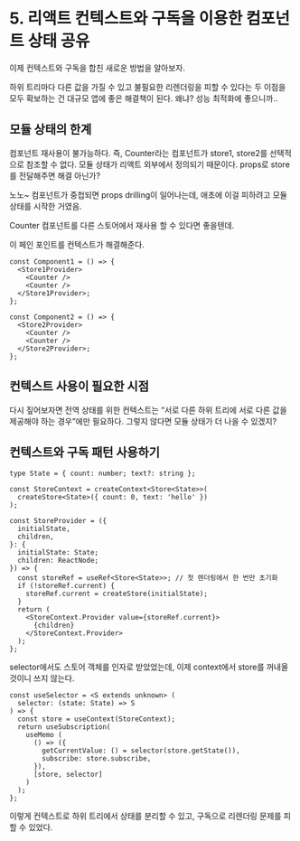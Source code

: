 # 5. 리액트 컨텍스트와 구독을 이용한 컴포넌트 상태 공유

이제 컨텍스트와 구독을 합친 새로운 방법을 알아보자.

하위 트리마다 다른 값을 가질 수 있고 불필요한 리렌더링을 피할 수 있다는 두 이점을 모두 확보하는 건 대규모 앱에 좋은 해결책이 된다. 왜냐? 성능 최적화에 좋으니까..

## 모듈 상태의 한계

컴포넌트 재사용이 불가능하다. 즉, Counter라는 컴포넌트가 store1, store2를 선택적으로 참조할 수 없다. 모듈 상태가 리액트 외부에서 정의되기 때문이다. props로 store를 전달해주면 해결 아닌가?

노노~ 컴포넌트가 중첩되면 props drilling이 일어나는데, 애초에 이걸 피하려고 모듈 상태를 시작한 거였음.

Counter 컴포넌트를 다른 스토어에서 재사용 할 수 있다면 좋을텐데.

이 페인 포인트를 컨텍스트가 해결해준다.

```tsx
const Component1 = () => {
  <Store1Provider>
    <Counter />
    <Counter />
  </Store1Provider>;
};

const Component2 = () => {
  <Store2Provider>
    <Counter />
    <Counter />
  </Store2Provider>;
};
```

## 컨텍스트 사용이 필요한 시점

다시 짚어보자면 전역 상태를 위한 컨텍스트는 “서로 다른 하위 트리에 서로 다른 값을 제공해야 하는 경우”에만 필요하다. 그렇지 않다면 모듈 상태가 더 나을 수 있겠지?

## 컨텍스트와 구독 패턴 사용하기

```tsx
type State = { count: number; text?: string };

const StoreContext = createContext<Store<State>>(
  createStore<State>({ count: 0, text: 'hello' })
);

const StoreProvider = ({
  initialState,
  children,
}: {
  initialState: State;
  children: ReactNode;
}) => {
  const storeRef = useRef<Store<State>>; // 첫 렌더링에서 한 번만 초기화
  if (!storeRef.current) {
    storeRef.current = createStore(initialState);
  }
  return (
    <StoreContext.Provider value={storeRef.current}>
      {children}
    </StoreContext.Provider>
  );
};
```

selector에서도 스토어 객체를 인자로 받았었는데, 이제 context에서 store를 꺼내올 것이니 쓰지 않는다.

```tsx
const useSelector = <S extends unknown> (
  selector: (state: State) => S
) => {
  const store = useContext(StoreContext);
  return useSubscription(
    useMemo (
      () => ({
        getCurrentValue: () = selector(store.getState()),
        subscribe: store.subscribe,
      }),
      [store, selector]
    )
  );
};
```

이렇게 컨텍스트로 하위 트리에서 상태를 분리할 수 있고, 구독으로 리렌더링 문제를 피할 수 있었다.
